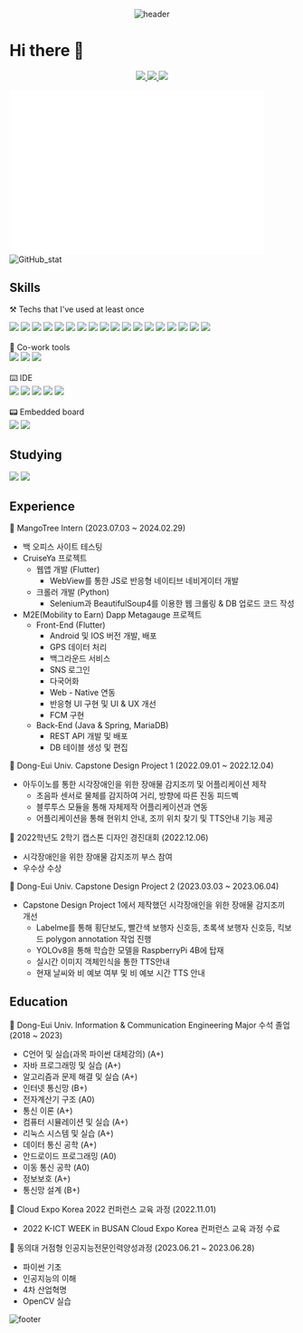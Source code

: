 <div align="center">
  
  ![header](https://capsule-render.vercel.app/api?type=waving&text=3C37&color=gradient&customColorList=30&height=200)
</div>

# Hi there 👋

<div align="center">
  <a href="https://3c37.tistory.com" target="_blank">
    <img src="https://img.shields.io/badge/코딩__일기장-000000?style=flat-square&logo=Tistory&logoColor=white"/>
  </a>
  <a href="https://github.com/3C37" target="_blank">
    <img src="https://img.shields.io/badge/3C37-181717?style=flat-square&logo=GitHub&logoColor=white"/>
  </a>
  <a href="mailto:dooho0421@gmail.com" target="_blank">
    <img src="https://img.shields.io/badge/dooho0421@gmail.com-EA4335?style=flat-square&logo=Gmail&logoColor=white"/>
  </a>  
</div>

<img align="center" src="/github-metrics.svg" alt="Metrics" width="450"> <img src="https://github-readme-stats.vercel.app/api?username=3C37&count_private=true&theme=gruvbox&show_icons=true" alt="GitHub_stat">

<!-- <img src="http://mazassumnida.wtf/api/v2/generate_badge?boj=dooho0421" alt="Solved.ac프로필"> -->

## Skills


⚒️ Techs that I've used at least once

<div>
  <img src="https://img.shields.io/badge/Flutter-02569B?style=flat-square&logo=Flutter&logoColor=white"/>
  <img src="https://img.shields.io/badge/Dart-0175C2?style=flat-square&logo=Dart&logoColor=white"/>
  <img src="https://img.shields.io/badge/Git-F05032?style=flat-square&logo=Git&logoColor=white"/>
  <img src="https://img.shields.io/badge/Java-437291?style=flat-square&logo=OpenJDK&logoColor=white"/>
  <img src="https://img.shields.io/badge/Spring-6DB33F?style=flat-square&logo=Spring&logoColor=white"/>
  <img src="https://img.shields.io/badge/Spring_Boot-6DB33F?style=flat-square&logo=SpringBoot&logoColor=white"/>
  <img src="https://img.shields.io/badge/Python-3776AB?style=flat-square&logo=Python&logoColor=white"/>
  <img src="https://img.shields.io/badge/CSS-1572B6?style=flat-square&logo=CSS3&logoColor=white"/>
  <img src="https://img.shields.io/badge/HTML5-E34F26?style=flat-square&logo=HTML5&logoColor=white"/>
  <img src="https://img.shields.io/badge/JavaScript-F7DF1E?style=flat-square&logo=JavaScript&logoColor=black"/>
  <img src="https://img.shields.io/badge/MariaDB-003545?style=flat-square&logo=MariaDB&logoColor=white"/>
  <img src="https://img.shields.io/badge/SQLite-003B57?style=flat-square&logo=SQLite&logoColor=white"/>
  <img src="https://img.shields.io/badge/PostgreSQL-4169E1?style=flat-square&logo=PostgreSQL&logoColor=white"/>
  <img src="https://img.shields.io/badge/WireShark-1679A7?style=flat-square&logo=WireShark&logoColor=white"/>
  <img src="https://img.shields.io/badge/Ubuntu-E95420?style=flat-square&logo=Ubuntu&logoColor=white"/>
  <img src="https://img.shields.io/badge/OpenCV-5C3EE8?style=flat-square&logo=OpenCV&logoColor=white"/>
  <img src="https://img.shields.io/badge/PyTorch-EE4C2C?style=flat-square&logo=Pytorch&logoColor=white"/>
  <img src="https://img.shields.io/badge/Apache_Tomcat-F8DC75?style=flat-square&logo=ApacheTomcat&logoColor=black"/>
</div>
<br/>
🧰 Co-work tools
<div>
  <img src="https://img.shields.io/badge/GitHub-181717?style=flat-square&logo=GitHub&logoColor=white"/>
  <img src="https://img.shields.io/badge/Figma-F24E1E?style=flat-square&logo=Figma&logoColor=white"/>
  <img src="https://img.shields.io/badge/Notion-000000?style=flat-square&logo=Notion&logoColor=white"/>
</div>
<br/>
⌨️ IDE
<div>
  <img src="https://img.shields.io/badge/VScode-007ACC?style=flat-square&logo=VisualStudioCode&logoColor=white"/>
  <img src="https://img.shields.io/badge/Android_Studio-3DDC84?style=flat-square&logo=AndroidStudio&logoColor=white"/>
  <img src="https://img.shields.io/badge/Intellij_IDEA-000000?style=flat-square&logo=IntellijIDEA&logoColor=white"/>
  <img src="https://img.shields.io/badge/Jupyter_Notebook-F37626?style=flat-square&logo=Jupyter&logoColor=white"/>
  <img src="https://img.shields.io/badge/Eclipse-2C2255?style=flat-square&logo=EclipseIDE&logoColor=white"/>
</div>
<br/>
📟 Embedded board
<div>
  <img src="https://img.shields.io/badge/Raspberry_Pi-A22846?style=flat-square&logo=RaspberryPi&logoColor=white"/>
  <img src="https://img.shields.io/badge/Arduino-00878F?style=flat-square&logo=Arduino&logoColor=white"/>
</div>


## Studying
<div>
  <img src="https://img.shields.io/badge/Spring-6DB33F?style=flat-square&logo=Spring&logoColor=white"/>
  <img src="https://img.shields.io/badge/Spring_Boot-6DB33F?style=flat-square&logo=SpringBoot&logoColor=white"/>
</div>

## Experience


🥭 MangoTree Intern (2023.07.03 ~ 2024.02.29)
* 백 오피스 사이트 테스팅
* CruiseYa 프로젝트
  * 웹앱 개발 (Flutter)
    * WebView를 통한 JS로 반응형 네이티브 네비게이터 개발
  * 크롤러 개발 (Python)
    * Selenium과 BeautifulSoup4를 이용한 웹 크롤링 & DB 업로드 코드 작성
* M2E(Mobility to Earn) Dapp Metagauge 프로젝트
  * Front-End (Flutter)
    * Android 및 IOS 버전 개발, 배포
    * GPS 데이터 처리
    * 백그라운드 서비스
    * SNS 로그인
    * 다국어화
    * Web - Native 연동
    * 반응형 UI 구현 및 UI & UX 개선
    * FCM 구현
  * Back-End (Java & Spring, MariaDB)
    * REST API 개발 및 배포
    * DB 테이블 생성 및 편집

📜 Dong-Eui Univ. Capstone Design Project 1 (2022.09.01 ~ 2022.12.04)
* 아두이노를 통한 시각장애인을 위한 장애물 감지조끼 및 어플리케이션 제작
  * 초음파 센서로 물체를 감지하여 거리, 방향에 따른 진동 피드벡
  * 블루투스 모듈을 통해 자체제작 어플리케이션과 연동
  * 어플리케이션을 통해 현위치 안내, 조끼 위치 찾기 및 TTS안내 기능 제공

📜 2022학년도 2학기 캡스톤 디자인 경진대회 (2022.12.06)
* 시각장애인을 위한 장애물 감지조끼 부스 참여
* 우수상 수상

📜 Dong-Eui Univ. Capstone Design Project 2 (2023.03.03 ~ 2023.06.04)
* Capstone Design Project 1에서 제작했던 시각장애인을 위한 장애물 감지조끼 개선
  * Labelme를 통해 횡단보도, 빨간색 보행자 신호등, 초록색 보행자 신호등, 킥보드 polygon annotation 작업 진행
  * YOLOv8을 통해 학습한 모델을 RaspberryPi 4B에 탑재
  * 실시간 이미지 객체인식을 통한 TTS안내
  * 현재 날씨와 비 예보 여부 및 비 예보 시간 TTS 안내
 

## Education


🏫 Dong-Eui Univ. Information & Communication Engineering Major 수석 졸업 (2018 ~ 2023)
* C언어 및 실습(과목 파이썬 대체강의) (A+)
* 자바 프로그래밍 및 실습 (A+)
* 알고리즘과 문제 해결 및 실습 (A+)
* 인터넷 통신망 (B+)
* 전자계산기 구조 (A0)
* 통신 이론 (A+)
* 컴퓨터 시뮬레이션 및 실습 (A+)
* 리눅스 시스템 및 실습 (A+)
* 데이터 통신 공학 (A+)
* 안드로이드 프로그래밍 (A0)
* 이동 통신 공학 (A0)
* 정보보호 (A+)
* 통신망 설계 (B+)


📜 Cloud Expo Korea 2022 컨퍼런스 교육 과정 (2022.11.01)
  * 2022 K-ICT WEEK in BUSAN Cloud Expo Korea 컨퍼런스 교육 과정 수료


📜 동의대 거점형 인공지능전문인력양성과정 (2023.06.21 ~ 2023.06.28)
  * 파이썬 기초
  * 인공지능의 이해
  * 4차 산업혁명
  * OpenCV 실습


![footer](https://capsule-render.vercel.app/api?type=rect&color=gradient&customColorList=30)

<!--
**3C37/3C37** is a ✨ _special_ ✨ repository because its `README.md` (this file) appears on your GitHub profile.

Here are some ideas to get you started:

- 🔭 I’m currently working on ...
- 🌱 I’m currently learning ...
- 👯 I’m looking to collaborate on ...
- 🤔 I’m looking for help with ...
- 💬 Ask me about ...
- 📫 How to reach me: ...
- 😄 Pronouns: ...
- ⚡ Fun fact: ...
-->

